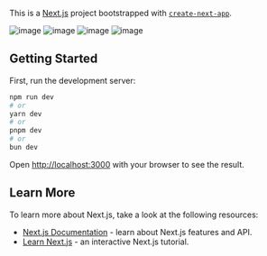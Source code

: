 This is a [Next.js](https://nextjs.org/) project bootstrapped with [`create-next-app`](https://github.com/vercel/next.js/tree/canary/packages/create-next-app).

![image](https://github.com/user-attachments/assets/01d5ce85-432d-4c1c-9abd-84db84bc8bbe)
![image](https://github.com/user-attachments/assets/1de9b4f6-5ff2-4c5e-a80f-4db276bb1120)
![image](https://github.com/user-attachments/assets/09f990d0-6c93-4689-890e-4812d94b647c)
![image](https://github.com/user-attachments/assets/77abd410-0fcb-4ffa-a779-0919a68a0d2f)




## Getting Started

First, run the development server:

```bash
npm run dev
# or
yarn dev
# or
pnpm dev
# or
bun dev
```

Open [http://localhost:3000](http://localhost:3000) with your browser to see the result.

## Learn More

To learn more about Next.js, take a look at the following resources:

-   [Next.js Documentation](https://nextjs.org/docs) - learn about Next.js features and API.
-   [Learn Next.js](https://nextjs.org/learn) - an interactive Next.js tutorial.
